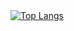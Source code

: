 <div style="width: 200px;">
<a href="https://github.com/mvanessatavares">
  <img src="https://github-readme-stats.vercel.app/api/top-langs/?username=https://github.com/mvanessatavares&langs_count=8" alt="Top Langs" />
</a>
</div>
